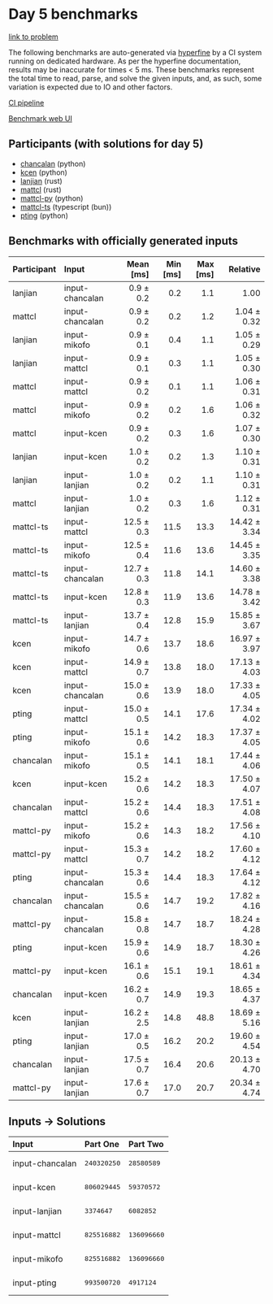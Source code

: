 # Day 5 benchmarks

[link to problem](https://adventofcode.com/2023/day/5)

The following benchmarks are auto-generated via
[hyperfine](https://github.com/sharkdp/hyperfine) by a CI system running on
dedicated hardware. As per the hyperfine documentation, results may be
inaccurate for times < 5 ms. These benchmarks represent the total time to read,
parse, and solve the given inputs, and, as such, some variation is expected due
to IO and other factors.

[CI pipeline](http://ci.papercode.net:8080/teams/main/pipelines/aoc2023)

[Benchmark web UI](https://aoc.ancalagon.black)


## Participants (with solutions for day 5)

- [chancalan](https://github.com/chancalan/aoc2023) (python)
- [kcen](https://github.com/kcen/aoc2023) (python)
- [lanjian](https://github.com/lanjian/aoc-2023) (rust)
- [mattcl](https://github.com/mattcl/aoc2023) (rust)
- [mattcl-py](https://github.com/mattcl/aoc2023-py) (python)
- [mattcl-ts](https://github.com/mattcl/aoc2023-js) (typescript (bun))
- [pting](https://github.com/pting/aoc2023) (python)


## Benchmarks with officially generated inputs

| Participant | Input | Mean [ms] | Min [ms] | Max [ms] | Relative |
|:---|:---|---:|---:|---:|---:|
| lanjian | input-chancalan | 0.9 ± 0.2 | 0.2 | 1.1 | 1.00 |
| mattcl | input-chancalan | 0.9 ± 0.2 | 0.2 | 1.2 | 1.04 ± 0.32 |
| lanjian | input-mikofo | 0.9 ± 0.1 | 0.4 | 1.1 | 1.05 ± 0.29 |
| lanjian | input-mattcl | 0.9 ± 0.1 | 0.3 | 1.1 | 1.05 ± 0.30 |
| mattcl | input-mattcl | 0.9 ± 0.2 | 0.1 | 1.1 | 1.06 ± 0.31 |
| mattcl | input-mikofo | 0.9 ± 0.2 | 0.2 | 1.6 | 1.06 ± 0.32 |
| mattcl | input-kcen | 0.9 ± 0.2 | 0.3 | 1.6 | 1.07 ± 0.30 |
| lanjian | input-kcen | 1.0 ± 0.2 | 0.2 | 1.3 | 1.10 ± 0.31 |
| lanjian | input-lanjian | 1.0 ± 0.2 | 0.2 | 1.1 | 1.10 ± 0.31 |
| mattcl | input-lanjian | 1.0 ± 0.2 | 0.3 | 1.6 | 1.12 ± 0.31 |
| mattcl-ts | input-mattcl | 12.5 ± 0.3 | 11.5 | 13.3 | 14.42 ± 3.34 |
| mattcl-ts | input-mikofo | 12.5 ± 0.4 | 11.6 | 13.6 | 14.45 ± 3.35 |
| mattcl-ts | input-chancalan | 12.7 ± 0.3 | 11.8 | 14.1 | 14.60 ± 3.38 |
| mattcl-ts | input-kcen | 12.8 ± 0.3 | 11.9 | 13.6 | 14.78 ± 3.42 |
| mattcl-ts | input-lanjian | 13.7 ± 0.4 | 12.8 | 15.9 | 15.85 ± 3.67 |
| kcen | input-mikofo | 14.7 ± 0.6 | 13.7 | 18.6 | 16.97 ± 3.97 |
| kcen | input-mattcl | 14.9 ± 0.7 | 13.8 | 18.0 | 17.13 ± 4.03 |
| kcen | input-chancalan | 15.0 ± 0.6 | 13.9 | 18.0 | 17.33 ± 4.05 |
| pting | input-mattcl | 15.0 ± 0.5 | 14.1 | 17.6 | 17.34 ± 4.02 |
| pting | input-mikofo | 15.1 ± 0.6 | 14.2 | 18.3 | 17.37 ± 4.05 |
| chancalan | input-mikofo | 15.1 ± 0.5 | 14.1 | 18.1 | 17.44 ± 4.06 |
| kcen | input-kcen | 15.2 ± 0.6 | 14.2 | 18.3 | 17.50 ± 4.07 |
| chancalan | input-mattcl | 15.2 ± 0.6 | 14.4 | 18.3 | 17.51 ± 4.08 |
| mattcl-py | input-mikofo | 15.2 ± 0.6 | 14.3 | 18.2 | 17.56 ± 4.10 |
| mattcl-py | input-mattcl | 15.3 ± 0.7 | 14.2 | 18.2 | 17.60 ± 4.12 |
| pting | input-chancalan | 15.3 ± 0.6 | 14.4 | 18.3 | 17.64 ± 4.12 |
| chancalan | input-chancalan | 15.5 ± 0.6 | 14.7 | 19.2 | 17.82 ± 4.16 |
| mattcl-py | input-chancalan | 15.8 ± 0.8 | 14.7 | 18.7 | 18.24 ± 4.28 |
| pting | input-kcen | 15.9 ± 0.6 | 14.9 | 18.7 | 18.30 ± 4.26 |
| mattcl-py | input-kcen | 16.1 ± 0.6 | 15.1 | 19.1 | 18.61 ± 4.34 |
| chancalan | input-kcen | 16.2 ± 0.7 | 14.9 | 19.3 | 18.65 ± 4.37 |
| kcen | input-lanjian | 16.2 ± 2.5 | 14.8 | 48.8 | 18.69 ± 5.16 |
| pting | input-lanjian | 17.0 ± 0.5 | 16.2 | 20.2 | 19.60 ± 4.54 |
| chancalan | input-lanjian | 17.5 ± 0.7 | 16.4 | 20.6 | 20.13 ± 4.70 |
| mattcl-py | input-lanjian | 17.6 ± 0.7 | 17.0 | 20.7 | 20.34 ± 4.74 |


## Inputs -> Solutions

| Input | Part One | Part Two |
|:---|:---|:---|
|input-chancalan|<pre>240320250</pre>|<pre>28580589</pre>|
|input-kcen|<pre>806029445</pre>|<pre>59370572</pre>|
|input-lanjian|<pre>3374647</pre>|<pre>6082852</pre>|
|input-mattcl|<pre>825516882</pre>|<pre>136096660</pre>|
|input-mikofo|<pre>825516882</pre>|<pre>136096660</pre>|
|input-pting|<pre>993500720</pre>|<pre>4917124</pre>|